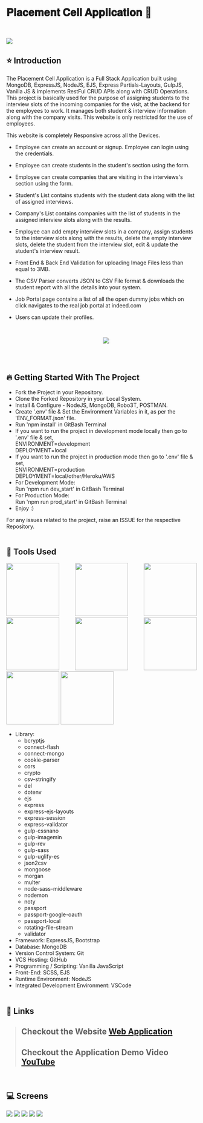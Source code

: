 # 𝐏𝐥𝐚𝐜𝐞𝐦𝐞𝐧𝐭 𝐂𝐞𝐥𝐥 𝐀𝐩𝐩𝐥𝐢𝐜𝐚𝐭𝐢𝐨𝐧 🚀

<br/>
<p align="justify">
<img src="https://user-images.githubusercontent.com/76626529/192254840-ee37fd49-2530-4fe4-a9f6-a17bb5dee91b.png">
</p>

## ⭐ Introduction

The Placement Cell Application is a Full Stack Application built using MongoDB, ExpressJS, NodeJS, EJS, Express Partials-Layouts, GulpJS, Vanilla JS & implements RestFul CRUD APIs along with CRUD Operations.
This project is basically used for the purpose of assigning students to the interview slots of the incoming companies for the visit, at the backend for the employees to work. It manages both student & interview information along with the company visits.
This website is only restricted for the use of employees.

This website is completely Responsive across all the Devices.

- Employee can create an account or signup. Employee can login using the credentials.
- Employee can create students in the student's section using the form.
- Employee can create companies that are visiting in the interviews's section using the form.
- Student's List contains students with the student data along with the list of assigned interviews.
- Company's List contains companies with the list of students in the assigned interview slots along with the results.
- Employee can add empty interview slots in a company, assign students to the interview slots along with the results, delete the empty interview slots, delete the student from the interview slot, edit & update the student's interview result.
- Front End & Back End Validation for uploading Image Files less than equal to 3MB.
- The CSV Parser converts JSON to CSV File format & downloads the student report with all the details into your system.
- Job Portal page contains a list of all the open dummy jobs which on click navigates to the real job portal at indeed.com
- Users can update their profiles.

  <br/>
  <p align="center">
  <img src="https://user-images.githubusercontent.com/76626529/192450122-842c2578-c742-4922-988b-4b141195cfed.png">
  </p>

  <br/>
  <br/>

## 🔥 Getting Started With The Project

- Fork the Project in your Repository.
- Clone the Forked Repository in your Local System.
- Install & Configure - NodeJS, MongoDB, Robo3T, POSTMAN.
- Create '.env' file & Set the Environment Variables in it, as per the 'ENV_FORMAT.json' file.
- Run 'npm install' in GitBash Terminal
- If you want to run the project in development mode locally then go to '.env' file & set, <br/>
  ENVIRONMENT=development <br/>
  DEPLOYMENT=local
- If you want to run the project in production mode then go to '.env' file & set, <br/>
  ENVIRONMENT=production <br/>
  DEPLOYMENT=local/other/Heroku/AWS
- For Development Mode: <br/>
  Run 'npm run dev_start' in GitBash Terminal
- For Production Mode: <br/>
  Run 'npm run prod_start' in GitBash Terminal
- Enjoy :)

For any issues related to the project, raise an ISSUE for the respective Repository.
<br/>
<br/>

## 🔨 Tools Used

<p align="justify">
<img height="140" width="140" src="https://www.w3.org/html/logo/downloads/HTML5_Logo_256.png">
<img height="140" width="140" src="https://logodix.com/logo/470309.png">
<img height="140" width="140" src="https://upload.wikimedia.org/wikipedia/commons/6/6a/JavaScript-logo.png">
<img height="140" width="140" src="https://upload.wikimedia.org/wikipedia/commons/b/b2/Bootstrap_logo.svg">
<img height="140" width="140" src="https://encrypted-tbn0.gstatic.com/images?q=tbn:ANd9GcQv2l-4Y-ZVZm77rzV9CRJxmgNPpy36zgePIA&usqp=CAU">
<img height="140" width="140" src="https://encrypted-tbn0.gstatic.com/images?q=tbn:ANd9GcSMX7p-_Zo1LqsEfO1v3B6Zw0Jgvhk4vo1fKA&usqp=CAU">
<img height="140" width="140" src="https://encrypted-tbn0.gstatic.com/images?q=tbn:ANd9GcRASBParCnQhsRkKZ8opkkRjtk9XJ-MHdy0jA&usqp=CAU">
<img height="140" width="140" src="https://code.visualstudio.com/assets/apple-touch-icon.png">
</p>

- Library:
  - bcryptjs
  - connect-flash
  - connect-mongo
  - cookie-parser
  - cors
  - crypto
  - csv-stringify
  - del
  - dotenv
  - ejs
  - express
  - express-ejs-layouts
  - express-session
  - express-validator
  - gulp-cssnano
  - gulp-imagemin
  - gulp-rev
  - gulp-sass
  - gulp-uglify-es
  - json2csv
  - mongoose
  - morgan
  - multer
  - node-sass-middleware
  - nodemon
  - noty
  - passport
  - passport-google-oauth
  - passport-local
  - rotating-file-stream
  - validator
- Framework: ExpressJS, Bootstrap
- Database: MongoDB
- Version Control System: Git
- VCS Hosting: GitHub
- Programming / Scripting: Vanilla JavaScript
- Front-End: SCSS, EJS
- Runtime Environment: NodeJS
- Integrated Development Environment: VSCode
  <br/>
  <br/>

## 🔗 Links

> ## Checkout the Website [Web Application](https://placement-cell-application.onrender.com)
>
> ## Checkout the Application Demo Video [YouTube](https://www.youtube.com/watch?v=JI-lPvpq-WI)

<br/>

## 💻 Screens

<p align="justify">
<img src="https://user-images.githubusercontent.com/76626529/192450649-a4c855d3-2417-4678-84d9-0517e6562e7b.png">
<img src="https://user-images.githubusercontent.com/76626529/192450656-1570b890-83f2-4d84-aa77-c9fc62f73b02.png">
<img src="https://user-images.githubusercontent.com/76626529/192450632-8825baea-ea52-4c5b-a591-92de012a725f.png">
<img src="https://user-images.githubusercontent.com/76626529/192784782-8f846b00-e5c4-4e47-abc1-df7ca142a53d.png">  
<img src="https://user-images.githubusercontent.com/76626529/192450644-fd3c4751-54aa-4c3c-b3b9-e959fca3c6e5.png">
</p>
